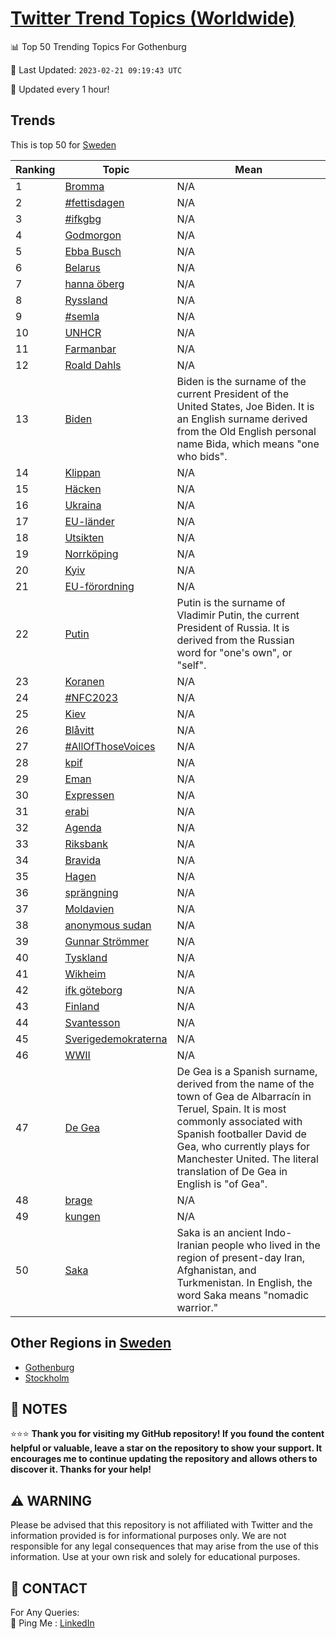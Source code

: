[Twitter Trend Topics (Worldwide)](https://github.com/ErcinDedeoglu/Twitter-Trend-Topics)
==========


📊 Top 50 Trending Topics For Gothenburg

📆 Last Updated: `2023-02-21 09:19:43 UTC`

🔧 Updated every 1 hour!


## Trends

This is top 50 for [Sweden](</Sweden>)

| Ranking | Topic | Mean |
| ------- | ------------ | ------------ |
| 1 | [Bromma](http://twitter.com/search?q=Bromma) | N/A |
| 2 | [#fettisdagen](http://twitter.com/search?q=%23fettisdagen) | N/A |
| 3 | [#ifkgbg](http://twitter.com/search?q=%23ifkgbg) | N/A |
| 4 | [Godmorgon](http://twitter.com/search?q=Godmorgon) | N/A |
| 5 | [Ebba Busch](http://twitter.com/search?q=Ebba+Busch) | N/A |
| 6 | [Belarus](http://twitter.com/search?q=Belarus) | N/A |
| 7 | [hanna öberg](http://twitter.com/search?q=hanna+%c3%b6berg) | N/A |
| 8 | [Ryssland](http://twitter.com/search?q=Ryssland) | N/A |
| 9 | [#semla](http://twitter.com/search?q=%23semla) | N/A |
| 10 | [UNHCR](http://twitter.com/search?q=UNHCR) | N/A |
| 11 | [Farmanbar](http://twitter.com/search?q=Farmanbar) | N/A |
| 12 | [Roald Dahls](http://twitter.com/search?q=Roald+Dahls) | N/A |
| 13 | [Biden](http://twitter.com/search?q=Biden) | Biden is the surname of the current President of the United States, Joe Biden. It is an English surname derived from the Old English personal name Bida, which means "one who bids". |
| 14 | [Klippan](http://twitter.com/search?q=Klippan) | N/A |
| 15 | [Häcken](http://twitter.com/search?q=H%c3%a4cken) | N/A |
| 16 | [Ukraina](http://twitter.com/search?q=Ukraina) | N/A |
| 17 | [EU-länder](http://twitter.com/search?q=EU-l%c3%a4nder) | N/A |
| 18 | [Utsikten](http://twitter.com/search?q=Utsikten) | N/A |
| 19 | [Norrköping](http://twitter.com/search?q=Norrk%c3%b6ping) | N/A |
| 20 | [Kyiv](http://twitter.com/search?q=Kyiv) | N/A |
| 21 | [EU-förordning](http://twitter.com/search?q=EU-f%c3%b6rordning) | N/A |
| 22 | [Putin](http://twitter.com/search?q=Putin) | Putin is the surname of Vladimir Putin, the current President of Russia. It is derived from the Russian word for "one's own", or "self". |
| 23 | [Koranen](http://twitter.com/search?q=Koranen) | N/A |
| 24 | [#NFC2023](http://twitter.com/search?q=%23NFC2023) | N/A |
| 25 | [Kiev](http://twitter.com/search?q=Kiev) | N/A |
| 26 | [Blåvitt](http://twitter.com/search?q=Bl%c3%a5vitt) | N/A |
| 27 | [#AllOfThoseVoices](http://twitter.com/search?q=%23AllOfThoseVoices) | N/A |
| 28 | [kpif](http://twitter.com/search?q=kpif) | N/A |
| 29 | [Eman](http://twitter.com/search?q=Eman) | N/A |
| 30 | [Expressen](http://twitter.com/search?q=Expressen) | N/A |
| 31 | [erabi](http://twitter.com/search?q=erabi) | N/A |
| 32 | [Agenda](http://twitter.com/search?q=Agenda) | N/A |
| 33 | [Riksbank](http://twitter.com/search?q=Riksbank) | N/A |
| 34 | [Bravida](http://twitter.com/search?q=Bravida) | N/A |
| 35 | [Hagen](http://twitter.com/search?q=Hagen) | N/A |
| 36 | [sprängning](http://twitter.com/search?q=spr%c3%a4ngning) | N/A |
| 37 | [Moldavien](http://twitter.com/search?q=Moldavien) | N/A |
| 38 | [anonymous sudan](http://twitter.com/search?q=anonymous+sudan) | N/A |
| 39 | [Gunnar Strömmer](http://twitter.com/search?q=Gunnar+Str%c3%b6mmer) | N/A |
| 40 | [Tyskland](http://twitter.com/search?q=Tyskland) | N/A |
| 41 | [Wikheim](http://twitter.com/search?q=Wikheim) | N/A |
| 42 | [ifk göteborg](http://twitter.com/search?q=ifk+g%c3%b6teborg) | N/A |
| 43 | [Finland](http://twitter.com/search?q=Finland) | N/A |
| 44 | [Svantesson](http://twitter.com/search?q=Svantesson) | N/A |
| 45 | [Sverigedemokraterna](http://twitter.com/search?q=Sverigedemokraterna) | N/A |
| 46 | [WWII](http://twitter.com/search?q=WWII) | N/A |
| 47 | [De Gea](http://twitter.com/search?q=De+Gea) | De Gea is a Spanish surname, derived from the name of the town of Gea de Albarracín in Teruel, Spain. It is most commonly associated with Spanish footballer David de Gea, who currently plays for Manchester United. The literal translation of De Gea in English is "of Gea". |
| 48 | [brage](http://twitter.com/search?q=brage) | N/A |
| 49 | [kungen](http://twitter.com/search?q=kungen) | N/A |
| 50 | [Saka](http://twitter.com/search?q=Saka) | Saka is an ancient Indo-Iranian people who lived in the region of present-day Iran, Afghanistan, and Turkmenistan. In English, the word Saka means "nomadic warrior." |



## Other Regions in [Sweden](</Sweden>)

* [Gothenburg](</Sweden/Gothenburg.md>)
* [Stockholm](</Sweden/Stockholm.md>)



## 📝 NOTES

⭐⭐⭐ **Thank you for visiting my GitHub repository! If you found the content helpful or valuable, leave a star on the repository to show your support. It encourages me to continue updating the repository and allows others to discover it. Thanks for your help!**


## ⚠️ WARNING

Please be advised that this repository is not affiliated with Twitter and the information provided is for informational purposes only. We are not responsible for any legal consequences that may arise from the use of this information. Use at your own risk and solely for educational purposes.


## 📨 CONTACT

 For Any Queries:  
            🏓 Ping Me : [LinkedIn](https://www.linkedin.com/in/ercindedeoglu/)
